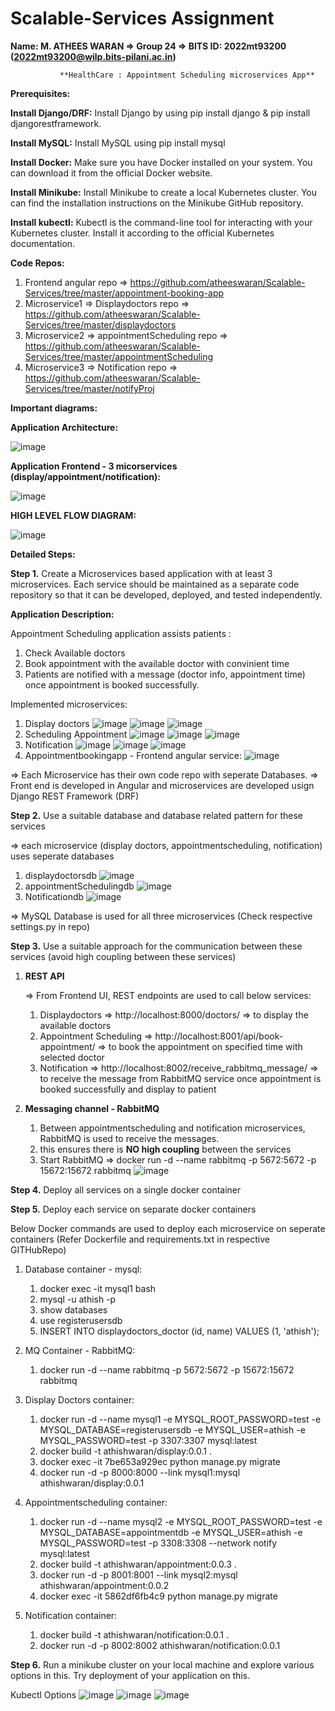 # Scalable-Services Assignment

**Name: M. ATHEES WARAN => Group 24 => BITS ID: 2022mt93200 (2022mt93200@wilp.bits-pilani.ac.in)**

               **HealthCare : Appointment Scheduling microservices App**
**Prerequisites:**

**Install Django/DRF:** Install Django by using pip install django & pip install djangorestframework.

**Install MySQL:** Install MySQL using pip install mysql

**Install Docker:** Make sure you have Docker installed on your system. You can download it from the official Docker website.

**Install Minikube:** Install Minikube to create a local Kubernetes cluster. You can find the installation instructions on the Minikube GitHub repository.

**Install kubectl:** Kubectl is the command-line tool for interacting with your Kubernetes cluster. Install it according to the official Kubernetes documentation.

**Code Repos:**
1. Frontend angular repo => https://github.com/atheeswaran/Scalable-Services/tree/master/appointment-booking-app
2. Microservice1 => Displaydoctors repo => https://github.com/atheeswaran/Scalable-Services/tree/master/displaydoctors
3. Microservice2 => appointmentScheduling repo => https://github.com/atheeswaran/Scalable-Services/tree/master/appointmentScheduling
4. Microservice3 => Notification repo => https://github.com/atheeswaran/Scalable-Services/tree/master/notifyProj

**Important diagrams:**

**Application Architecture:**

![image](https://github.com/atheeswaran/Scalable-Services/assets/19812046/65ed8d00-a1fd-482a-b17b-dd62e7ee818f)

**Application Frontend - 3 micorservices (display/appointment/notification):**

![image](https://github.com/atheeswaran/Scalable-Services/assets/19812046/485654b6-9731-4f74-9a3d-d5a6c4b10bc0)

**HIGH LEVEL FLOW DIAGRAM:**

![image](https://github.com/atheeswaran/Scalable-Services/assets/19812046/81725fd0-cde4-426c-8ef9-ff2f9a8273f0)

**Detailed Steps:**

**Step 1.** Create a Microservices based application with at least 3 microservices. Each service should be maintained as a separate code repository so that it can be developed, deployed, and tested independently.

**Application Description:**

Appointment Scheduling application assists patients :
1) Check Available doctors
2) Book appointment with the available doctor with convinient time
3) Patients are notified with a message (doctor info, appointment time) once appointment is booked successfully.

Implemented microservices:
1) Display doctors
   ![image](https://github.com/atheeswaran/Scalable-Services/assets/19812046/30755776-1f96-4493-8059-35ea1add7c3d)
   ![image](https://github.com/atheeswaran/Scalable-Services/assets/19812046/d92adc7a-5b1d-4730-85d8-d51c0c89328a)
   ![image](https://github.com/atheeswaran/Scalable-Services/assets/19812046/c4ef113c-9bae-4f3d-98b4-6a2c0f518593)
2) Scheduling Appointment
   ![image](https://github.com/atheeswaran/Scalable-Services/assets/19812046/9881f09b-666e-4761-9edd-6002341d1188)
   ![image](https://github.com/atheeswaran/Scalable-Services/assets/19812046/e8ba3f20-c5bc-43b7-a363-1617be4ab1fa)
   ![image](https://github.com/atheeswaran/Scalable-Services/assets/19812046/181d74af-66aa-4970-9054-490b3ad2d33c)   
3) Notification
   ![image](https://github.com/atheeswaran/Scalable-Services/assets/19812046/5c05aae9-0d13-4c6f-a1ff-c841c7d501ee)
   ![image](https://github.com/atheeswaran/Scalable-Services/assets/19812046/ba38c1c5-84c7-456a-92cc-2839e41e8693)
   ![image](https://github.com/atheeswaran/Scalable-Services/assets/19812046/229c2c6d-5fa5-4ab0-acc9-c19799b09dc9)
4) Appointmentbookingapp - Frontend angular service:
   ![image](https://github.com/atheeswaran/Scalable-Services/assets/19812046/35bfc31b-0110-4b2b-9853-0794fb9261a1)

=> Each Microservice has their own code repo with seperate Databases.
=> Front end is developed in Angular and microservices are developed usign Django REST Framework (DRF)

**Step 2.** Use a suitable database and database related pattern for these services

   => each microservice (display doctors, appointmentscheduling, notification) uses seperate databases
   1) displaydoctorsdb
      ![image](https://github.com/atheeswaran/Scalable-Services/assets/19812046/be5a6df3-d9df-40c2-91a7-f20900455616)
   2) appointmentSchedulingdb
      ![image](https://github.com/atheeswaran/Scalable-Services/assets/19812046/727525c2-7812-4e6c-9601-874316ebae21)
   3) Notificationdb
      ![image](https://github.com/atheeswaran/Scalable-Services/assets/19812046/7857afd3-38a9-4740-8741-78ee54733577)
  
   => MySQL Database is used for all three microservices (Check respective settings.py in repo)
   
**Step 3.** Use a suitable approach for the communication between these services (avoid high coupling between these services)

   1) **REST API**
      
      => From Frontend UI, REST endpoints are used to call below services:
      1) Displaydoctors => http://localhost:8000/doctors/
         => to display the available doctors
      2) Appointment Scheduling => http://localhost:8001/api/book-appointment/
         => to book the appointment on specified time with selected doctor
      3) Notification  => http://localhost:8002/receive_rabbitmq_message/
         => to receive the message from RabbitMQ service once appointment is booked successfully and display to patient
      
   2) **Messaging channel - RabbitMQ**
      
      1) Between appointmentscheduling and notification microservices, RabbitMQ is used to receive the messages.
      2) this ensures there is **NO high coupling** between the services
      3) Start RabbitMQ => docker run -d --name rabbitmq -p 5672:5672 -p 15672:15672 rabbitmq
    ![image](https://github.com/atheeswaran/Scalable-Services/assets/19812046/11d72061-e727-469c-8392-86e59d53c814)

      

**Step 4.** Deploy all services on a single docker container

**Step 5.** Deploy each service on separate docker containers

Below Docker commands are used to deploy each microservice on seperate containers (Refer Dockerfile and requirements.txt in respective GITHubRepo)

1) Database container - mysql:
   1) docker exec -it mysql1 bash
   2) mysql -u athish -p
   3) show databases
   4) use registerusersdb
   5) INSERT INTO displaydoctors_doctor (id, name) VALUES (1, 'athish');

2) MQ Container - RabbitMQ:
   1) docker run -d --name rabbitmq -p 5672:5672 -p 15672:15672 rabbitmq

3) Display Doctors container:
   1) docker run -d --name mysql1 -e MYSQL_ROOT_PASSWORD=test -e MYSQL_DATABASE=registerusersdb -e MYSQL_USER=athish -e MYSQL_PASSWORD=test -p 3307:3307 mysql:latest
   2) docker build -t athishwaran/display:0.0.1 .
   3) docker exec -it 7be653a929ec python manage.py migrate
   4) docker run -d -p 8000:8000 --link mysql1:mysql athishwaran/display:0.0.1

5) Appointmentscheduling container:
   1) docker run -d --name mysql2 -e MYSQL_ROOT_PASSWORD=test -e MYSQL_DATABASE=appointmentdb -e MYSQL_USER=athish -e MYSQL_PASSWORD=test -p 3308:3308 --network notify mysql:latest
   2) docker build -t athishwaran/appointment:0.0.3 .
   3) docker run -d -p 8001:8001 --link mysql2:mysql athishwaran/appointment:0.0.2
   4) docker exec -it 5862df6fb4c9 python manage.py migrate

4) Notification container:
   1) docker build -t athishwaran/notification:0.0.1 .
   2) docker run -d -p 8002:8002 athishwaran/notification:0.0.1


**Step 6.** Run a minikube cluster on your local machine and explore various options in this. Try deployment of your application on this.
   
   Kubectl Options
   ![image](https://github.com/atheeswaran/Scalable-Services/assets/19812046/56facfac-8ac6-4e82-886d-60038393b812)
![image](https://github.com/atheeswaran/Scalable-Services/assets/19812046/07e34437-0b47-4b93-9360-75cda8cd0d5c)
![image](https://github.com/atheeswaran/Scalable-Services/assets/19812046/c8a2fea3-11cf-46d7-9723-480ad6a2a4a2)




